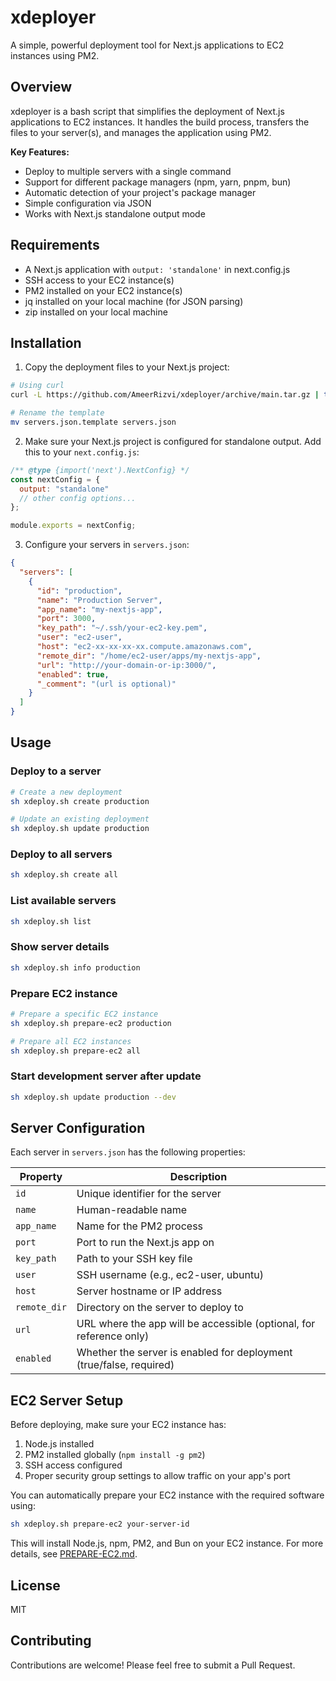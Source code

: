 # xdeployer

A simple, powerful deployment tool for Next.js applications to EC2 instances using PM2.

## Overview

xdeployer is a bash script that simplifies the deployment of Next.js applications to EC2 instances. It handles the build process, transfers the files to your server(s), and manages the application using PM2.

**Key Features:**

- Deploy to multiple servers with a single command
- Support for different package managers (npm, yarn, pnpm, bun)
- Automatic detection of your project's package manager
- Simple configuration via JSON
- Works with Next.js standalone output mode

## Requirements

- A Next.js application with `output: 'standalone'` in next.config.js
- SSH access to your EC2 instance(s)
- PM2 installed on your EC2 instance(s)
- jq installed on your local machine (for JSON parsing)
- zip installed on your local machine

## Installation

1. Copy the deployment files to your Next.js project:

```bash
# Using curl
curl -L https://github.com/AmeerRizvi/xdeployer/archive/main.tar.gz | tar xz --strip=1 xdeployer-main/xdeploy.sh xdeployer-main/servers.json.template

# Rename the template
mv servers.json.template servers.json
```

2. Make sure your Next.js project is configured for standalone output. Add this to your `next.config.js`:

```js
/** @type {import('next').NextConfig} */
const nextConfig = {
  output: "standalone"
  // other config options...
};

module.exports = nextConfig;
```

3. Configure your servers in `servers.json`:

```json
{
  "servers": [
    {
      "id": "production",
      "name": "Production Server",
      "app_name": "my-nextjs-app",
      "port": 3000,
      "key_path": "~/.ssh/your-ec2-key.pem",
      "user": "ec2-user",
      "host": "ec2-xx-xx-xx-xx.compute.amazonaws.com",
      "remote_dir": "/home/ec2-user/apps/my-nextjs-app",
      "url": "http://your-domain-or-ip:3000/",
      "enabled": true,
      "_comment": "(url is optional)"
    }
  ]
}
```

## Usage

### Deploy to a server

```bash
# Create a new deployment
sh xdeploy.sh create production

# Update an existing deployment
sh xdeploy.sh update production
```

### Deploy to all servers

```bash
sh xdeploy.sh create all
```

### List available servers

```bash
sh xdeploy.sh list
```

### Show server details

```bash
sh xdeploy.sh info production
```

### Prepare EC2 instance

```bash
# Prepare a specific EC2 instance
sh xdeploy.sh prepare-ec2 production

# Prepare all EC2 instances
sh xdeploy.sh prepare-ec2 all
```

### Start development server after update

```bash
sh xdeploy.sh update production --dev
```

## Server Configuration

Each server in `servers.json` has the following properties:

| Property     | Description                                                         |
| ------------ | ------------------------------------------------------------------- |
| `id`         | Unique identifier for the server                                    |
| `name`       | Human-readable name                                                 |
| `app_name`   | Name for the PM2 process                                            |
| `port`       | Port to run the Next.js app on                                      |
| `key_path`   | Path to your SSH key file                                           |
| `user`       | SSH username (e.g., ec2-user, ubuntu)                               |
| `host`       | Server hostname or IP address                                       |
| `remote_dir` | Directory on the server to deploy to                                |
| `url`        | URL where the app will be accessible (optional, for reference only) |
| `enabled`    | Whether the server is enabled for deployment (true/false, required) |

## EC2 Server Setup

Before deploying, make sure your EC2 instance has:

1. Node.js installed
2. PM2 installed globally (`npm install -g pm2`)
3. SSH access configured
4. Proper security group settings to allow traffic on your app's port

You can automatically prepare your EC2 instance with the required software using:

```bash
sh xdeploy.sh prepare-ec2 your-server-id
```

This will install Node.js, npm, PM2, and Bun on your EC2 instance. For more details, see [PREPARE-EC2.md](PREPARE-EC2.md).

## License

MIT

## Contributing

Contributions are welcome! Please feel free to submit a Pull Request.
